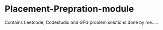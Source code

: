 # Placement-Prepration-module

Contains Leetcode, Codestudio and GFG problem solutions done by me.....

